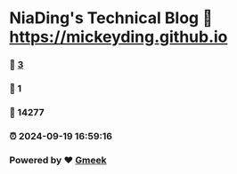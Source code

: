 # NiaDing's Technical Blog  :link: https://mickeyding.github.io 
### :page_facing_up: [3](https://mickeyding.github.io/tag.html) 
### :speech_balloon: 1 
### :hibiscus: 14277 
### :alarm_clock: 2024-09-19 16:59:16 
### Powered by :heart: [Gmeek](https://github.com/Meekdai/Gmeek)
